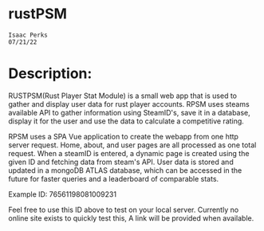 # rustPSM
	Isaac Perks
	07/21/22




# Description:
RUSTPSM(Rust Player Stat Module) is a small web app that is used to gather and display user data for rust player accounts.
RPSM uses steams available API to gather information using SteamID's, save it in a database, display it for the user and use
the data to calculate a competitive rating.

RPSM uses a SPA Vue application to create the webapp from one http server request. Home, about, and user pages are all processed as
one total request. When a steamID is entered, a dynamic page is created using the given ID and fetching data from steam's API.
User data is stored and updated in a mongoDB ATLAS database, which can be accessed in the future for faster queries and a leaderboard
of comparable stats.

Example ID: 76561198081009231

Feel free to use this ID above to test on your local server. Currently no online site exists to quickly test this, A link will be provided when available.